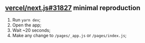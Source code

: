 ## [vercel/next.js#31827](https://github.com/vercel/next.js/issues/31827) minimal reproduction

1. Run `yarn dev`;
2. Open the app;
3. Wait ~20 seconds;
4. Make any change to `/pages/_app.js` or `/pages/index.js`;
